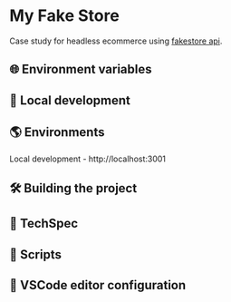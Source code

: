 # My Fake Store
Case study for headless ecommerce using [fakestore api](https://fakestoreapi.com/docs).


## 🌐 Environment variables
## 🏡 Local development

## 🌎 Environments
Local development - http://localhost:3001

## 🛠️ Building the project
## 🤖 TechSpec
## 📜 Scripts
## 📝 VSCode editor configuration